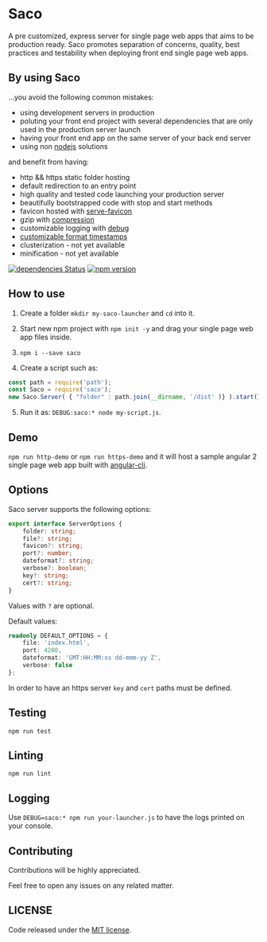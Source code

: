# Saco

A pre customized, express server for single page web apps that aims to be production ready.
Saco promotes separation of concerns, quality, best practices and testability when deploying front end single page web apps. 

## By using Saco

...you avoid the following common mistakes:

* using development servers in production
* poluting your front end project with several dependencies that are only used in the production server launch
* having your front end app on the same server of your back end server
* using non [nodejs](https://nodejs.org/en/) solutions

and benefit from having: 

* http && https static folder hosting
* default redirection to an entry point
* high quality and tested code launching your production server
* beautifully bootstrapped code with stop and start methods
* favicon hosted with [serve-favicon](https://github.com/expressjs/serve-favicon)
* gzip with [compression](https://github.com/expressjs/compression)
* customizable logging with [debug](https://github.com/visionmedia/debug)
* [customizable format timestamps](https://github.com/felixge/node-dateformat)
* clusterization - not yet available
* minification - not yet available

[![dependencies Status](https://david-dm.org/bertolo1988/saco/status.svg)](https://david-dm.org/bertolo1988/saco)
[![npm version](https://badge.fury.io/js/saco.svg)](https://badge.fury.io/js/saco)

## How to use

1. Create a folder `mkdir my-saco-launcher` and `cd` into it.

2. Start new npm project with `npm init -y` and drag your single page web app files inside. 

3. `npm i --save saco`

4. Create a script such as:

```javascript
const path = require('path');
const Saco = require('saco');
new Saco.Server( { "folder" : path.join(__dirname, '/dist' )} ).start();
```

5. Run it as: `DEBUG:saco:* node my-script.js`.

## Demo

`npm run http-demo` or `npm run https-demo` and it will host a sample angular 2 single page web app built with [angular-cli](https://github.com/angular/angular-cli).

## Options

Saco server supports the following options:
```typescript
export interface ServerOptions {
    folder: string;
    file?: string;
    favicon?: string;
    port?: number;
    dateformat?: string;
    verbose?: boolean;
    key?: string;
    cert?: string;
}
```
Values with `?` are optional.

Default values:

```typescript
readonly DEFAULT_OPTIONS = {
    file: 'index.html',
    port: 4200,
    dateformat: 'GMT:HH:MM:ss dd-mmm-yy Z',
    verbose: false
};
```

In order to have an https server `key` and `cert` paths must be defined.

## Testing

`npm run test`

## Linting

`npm run lint`

## Logging

Use `DEBUG=saco:* npm run your-launcher.js` to have the logs printed on your console.

## Contributing

Contributions will be highly appreciated.

Feel free to open any issues on any related matter.

## LICENSE

Code released under the [MIT license](./LICENSE).